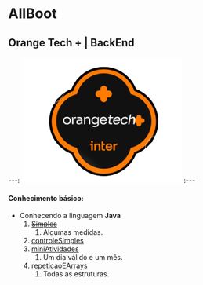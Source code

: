 # AllBoot

## Orange Tech + | BackEnd
---:
![logo orange tech](https://github.com/SohIsa/DesWeb/blob/master/curr/img/orange.png)
:--- 
#### Conhecimento básico:
* Conhecendo a linguagem **Java**
    1. ~~[Simples](https://github.com/SohIsa/AllBoot/tree/main/Simples)~~
        1. Algumas medidas.
    2. [controleSimples](https://github.com/SohIsa/AllBoot/tree/main/controleSimples)
    3. [miniAtividades](https://github.com/SohIsa/AllBoot/tree/main/miniAtividades)
        1. Um dia válido e um mês.
    4. [repeticaoEArrays](https://github.com/SohIsa/AllBoot/tree/main/repeticaoEArrays)
        1. Todas as estruturas.